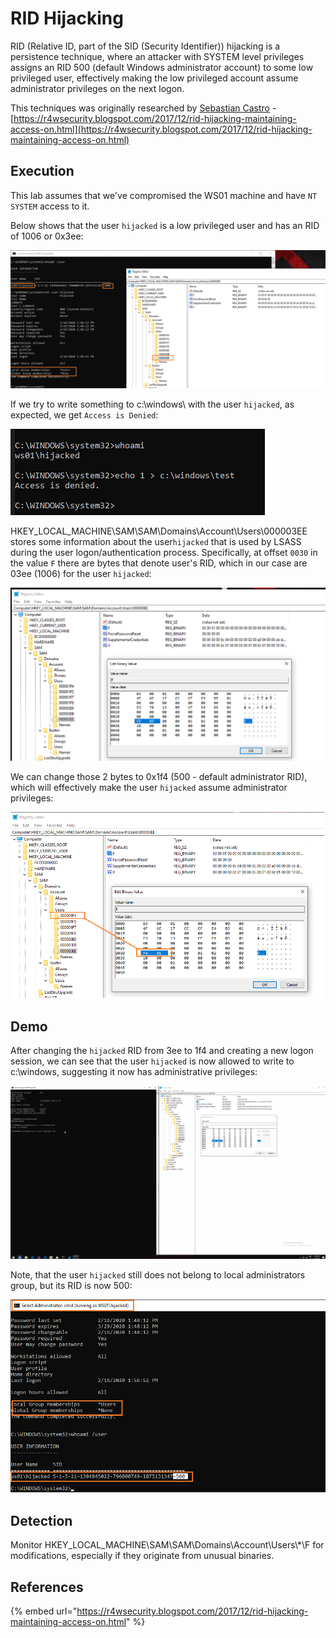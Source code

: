 # RID Hijacking

RID \(Relative ID, part of the SID \(Security Identifier\)\) hijacking is a persistence technique, where an attacker with SYSTEM level privileges assigns an RID 500 \(default Windows administrator account\) to some low privileged user, effectively making the low privileged account assume administrator privileges on the next logon.

This techniques was originally researched by [Sebastian Castro](https://twitter.com/r4wd3r) -   [https://r4wsecurity.blogspot.com/2017/12/rid-hijacking-maintaining-access-on.html](https://r4wsecurity.blogspot.com/2017/12/rid-hijacking-maintaining-access-on.html)

## Execution

This lab assumes that we've compromised the WS01 machine and have `NT SYSTEM` access to it.

Below shows that the user `hijacked` is a low privileged user and has an RID of 1006 or 0x3ee:

![](../../.gitbook/assets/image%20%28427%29.png)

If we try to write something to c:\windows\ with the user `hijacked`, as expected, we get `Access is Denied`:

![](../../.gitbook/assets/image%20%28132%29.png)

HKEY\_LOCAL\_MACHINE\SAM\SAM\Domains\Account\Users\000003EE stores some information about the user`hijacked` that is used by LSASS during the user logon/authentication process. Specifically, at offset `0030` in the value `F` there are bytes that denote user's RID, which in our case are 03ee \(1006\) for the user `hijacked`:

![](../../.gitbook/assets/image%20%28447%29.png)

We can change those 2 bytes to 0x1f4 \(500 - default administrator RID\), which will effectively make the user `hijacked` assume administrator privileges:

![](../../.gitbook/assets/image%20%2893%29.png)

## Demo

After changing the `hijacked` RID from 3ee to 1f4 and creating a new logon session, we can see that the user `hijacked` is now allowed to write to c:\windows\, suggesting it now has administrative privileges:

![](../../.gitbook/assets/rid-hijacking.gif)

Note, that the user `hijacked` still does not belong to local administrators group, but its RID is now 500:

![](../../.gitbook/assets/image%20%28271%29.png)

## Detection

Monitor HKEY\_LOCAL\_MACHINE\SAM\SAM\Domains\Account\Users\\*\F for modifications, especially if they originate from unusual binaries.

## References

{% embed url="https://r4wsecurity.blogspot.com/2017/12/rid-hijacking-maintaining-access-on.html" %}

